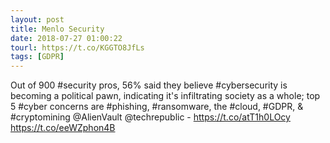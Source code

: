 ```yaml
---
layout: post
title: Menlo Security
date: 2018-07-27 01:00:22
tourl: https://t.co/KGGTO8JfLs
tags: [GDPR]
---
```

Out of 900 #security pros, 56% said they believe #cybersecurity is becoming a political pawn, indicating it's infiltrating society as a whole; top 5 #cyber concerns are #phishing, #ransomware, the #cloud, #GDPR, &amp; #cryptomining @AlienVault @techrepublic - https://t.co/atT1h0LOcy https://t.co/eeWZphon4B